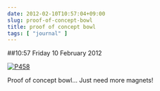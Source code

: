 ```yaml
---
date: 2012-02-10T10:57:04+09:00
slug: proof-of-concept-bowl
title: proof of concept bowl
tags: [ "journal" ]
---
```


##10:57 Friday 10 February 2012

[![P458](http://getfile5.posterous.com/getfile/files.posterous.com/thunderrabbit/yjnyGwDcHhFHpyJrahtpGgmukrzkfcAftzydFGezJvcqbuvCpdCCCDyBaycG/p458.jpg.scaled500.jpg)](http://getfile8.posterous.com/getfile/files.posterous.com/thunderrabbit/yjnyGwDcHhFHpyJrahtpGgmukrzkfcAftzydFGezJvcqbuvCpdCCCDyBaycG/p458.jpg.scaled1000.jpg)

Proof of concept bowl...   Just need more magnets!
